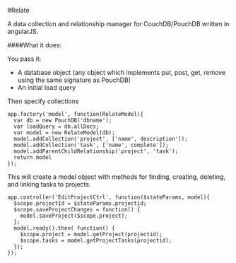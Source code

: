#Relate

A data collection and relationship manager for CouchDB/PouchDB written in angularJS.

####What it does:

You pass it:

  - A database object (any object which implements put, post, get, remove using the same signature as PouchDB)
  - An initial load query
 
Then specify collections

    app.factory('model', function(RelateModel){
      var db = new PouchDB('dbname');
      var loadQuery = db.allDocs;
      var model = new RelateModel(db);
      model.addCollection('project', ['name', description']);
      model.addCollection('task', ['name', complete']);
      model.addParentChildRelationship('project', 'task');
      return model
    });
    

This will create a model object with methods for finding, creating, deleting, and linking tasks to projects.

    app.controller('EditProjectCtrl', function($stateParams, model){
      $scope.projectId = $stateParams.projectid;
      $scope.saveProjectChanges = function() {
        model.saveProject($scope.project);
      };
      model.ready().then( function() {
        $scope.project = model.getProject(projectid);
        $scope.tasks = model.getProjectTasks(projectid);
      });
    });